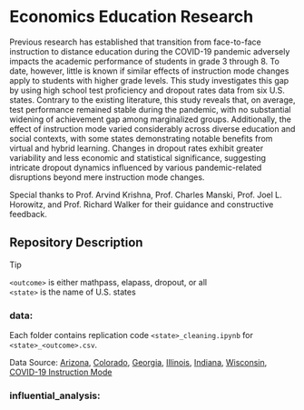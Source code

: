 # Economics Education Research
Previous research has established that transition from face-to-face instruction to distance education during the COVID-19 pandemic adversely impacts the academic performance of students in grade 3 through 8. To date, however, little is known if similar effects of instruction mode changes apply to students with higher grade levels. This study investigates this gap by using high school test proficiency and dropout rates data from six U.S. states. Contrary to the existing literature, this study reveals that, on average, test performance remained stable during the pandemic, with no substantial widening of achievement gap among marginalized groups. Additionally, the effect of instruction mode varied considerably across diverse education and social contexts, with some states demonstrating notable benefits from virtual and hybrid learning. Changes in dropout rates exhibit greater variability and less economic and statistical significance, suggesting intricate dropout dynamics influenced by various pandemic-related disruptions beyond mere instruction mode changes. 

Special thanks to Prof. Arvind Krishna, Prof. Charles Manski, Prof. Joel L. Horowitz, and Prof. Richard Walker for their guidance and constructive feedback.

## Repository Description

>[!TIP]
>`<outcome>` is either mathpass, elapass, dropout, or all<br />
>`<state>` is the name of U.S. states<br />

### data: 

Each folder contains replication code `<state>_cleaning.ipynb` for `<state>_<outcome>.csv`.

Data Source: [Arizona](https://www.azed.gov/accountability-research/data), [Colorado](https://www.cde.state.co.us/cdereval), [Georgia](https://gosa.georgia.gov/dashboards-data-report-card/downloadable-data), [Illinois](https://www.isbe.net/Pages/Data-Analysis.aspx), [Indiana](https://www.in.gov/doe/it/data-center-and-reports/), [Wisconsin](https://dpi.wi.gov/wisedash/download-files/type?field_wisedash_upload_type_value=All), [COVID-19 Instruction Mode](https://www.covidschooldatahub.com/)


### influential_analysis: 
